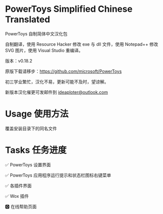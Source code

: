 # PowerToys Simplified Chinese Translated

PowerToys 自制简体中文汉化包

自制翻译，使用 Resource Hacker 修改 exe 与 dll 文件，使用 Notepad++ 修改 SVG 图片，使用 Visual Studio 重编译。

版本：v0.18.2

原版下载请移步：https://github.com/microsoft/PowerToys

初三学业繁忙，汉化不易，更新可能不及时，望谅解。

新版本汉化催更可发邮件到 ideaploter@outlook.com

# Usage 使用方法

覆盖安装目录下的同名文件

# Tasks 任务进度

✅ PowerToys 设置界面

✅ PowerToys 应用程序运行提示和状态栏图标右键菜单

✅ 各插件界面

✅ Wox 插件

🅾 在线帮助页面
